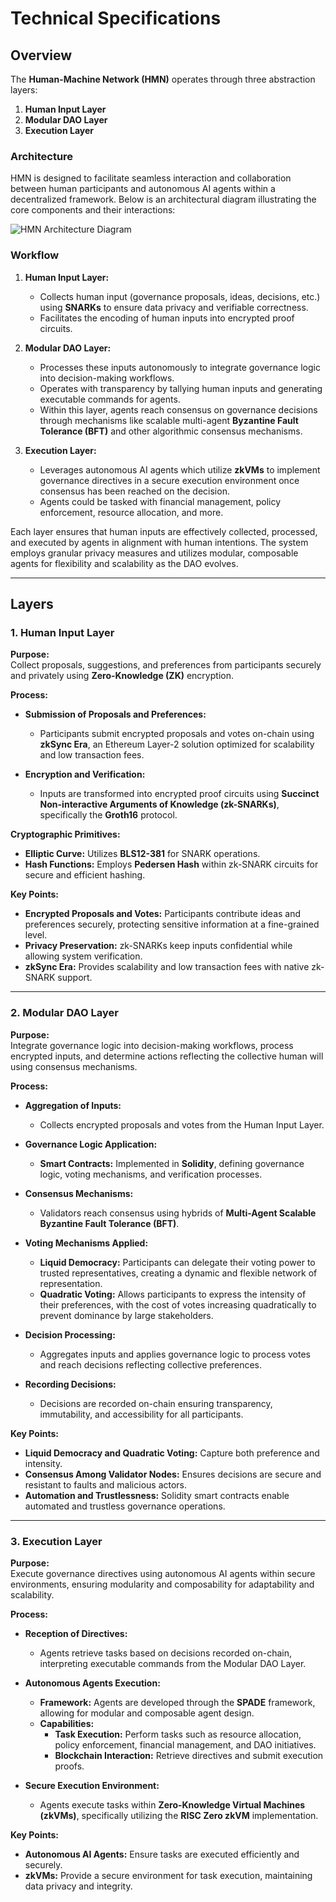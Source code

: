 # Technical Specifications

## Overview

The **Human-Machine Network (HMN)** operates through three abstraction layers:

1. **Human Input Layer**
2. **Modular DAO Layer**
3. **Execution Layer**

### Architecture

HMN is designed to facilitate seamless interaction and collaboration between human participants and autonomous AI agents within a decentralized framework. Below is an architectural diagram illustrating the core components and their interactions:

![HMN Architecture Diagram](docs/architecture_diagram.png)

### Workflow

1. **Human Input Layer:** 
   - Collects human input (governance proposals, ideas, decisions, etc.) using **SNARKs** to ensure data privacy and verifiable correctness.
   - Facilitates the encoding of human inputs into encrypted proof circuits.

2. **Modular DAO Layer:** 
   - Processes these inputs autonomously to integrate governance logic into decision-making workflows.
   - Operates with transparency by tallying human inputs and generating executable commands for agents.
   - Within this layer, agents reach consensus on governance decisions through mechanisms like scalable multi-agent **Byzantine Fault Tolerance (BFT)** and other algorithmic consensus mechanisms.

3. **Execution Layer:** 
   - Leverages autonomous AI agents which utilize **zkVMs** to implement governance directives in a secure execution environment once consensus has been reached on the decision.
   - Agents could be tasked with financial management, policy enforcement, resource allocation, and more.

Each layer ensures that human inputs are effectively collected, processed, and executed by agents in alignment with human intentions. The system employs granular privacy measures and utilizes modular, composable agents for flexibility and scalability as the DAO evolves.

---

## Layers

### 1. Human Input Layer

**Purpose:**  
Collect proposals, suggestions, and preferences from participants securely and privately using **Zero-Knowledge (ZK)** encryption.

**Process:**

- **Submission of Proposals and Preferences:**
  - Participants submit encrypted proposals and votes on-chain using **zkSync Era**, an Ethereum Layer-2 solution optimized for scalability and low transaction fees.

- **Encryption and Verification:**
  - Inputs are transformed into encrypted proof circuits using **Succinct Non-interactive Arguments of Knowledge (zk-SNARKs)**, specifically the **Groth16** protocol.

**Cryptographic Primitives:**

- **Elliptic Curve:** Utilizes **BLS12-381** for SNARK operations.
- **Hash Functions:** Employs **Pedersen Hash** within zk-SNARK circuits for secure and efficient hashing.

**Key Points:**

- **Encrypted Proposals and Votes:** Participants contribute ideas and preferences securely, protecting sensitive information at a fine-grained level.
- **Privacy Preservation:** zk-SNARKs keep inputs confidential while allowing system verification.
- **zkSync Era:** Provides scalability and low transaction fees with native zk-SNARK support.

---

### 2. Modular DAO Layer

**Purpose:**  
Integrate governance logic into decision-making workflows, process encrypted inputs, and determine actions reflecting the collective human will using consensus mechanisms.

**Process:**

- **Aggregation of Inputs:**
  - Collects encrypted proposals and votes from the Human Input Layer.

- **Governance Logic Application:**
  - **Smart Contracts:** Implemented in **Solidity**, defining governance logic, voting mechanisms, and verification processes.

- **Consensus Mechanisms:**
  - Validators reach consensus using hybrids of **Multi-Agent Scalable Byzantine Fault Tolerance (BFT)**.

- **Voting Mechanisms Applied:**
  - **Liquid Democracy:** Participants can delegate their voting power to trusted representatives, creating a dynamic and flexible network of representation.
  - **Quadratic Voting:** Allows participants to express the intensity of their preferences, with the cost of votes increasing quadratically to prevent dominance by large stakeholders.

- **Decision Processing:**
  - Aggregates inputs and applies governance logic to process votes and reach decisions reflecting collective preferences.

- **Recording Decisions:**
  - Decisions are recorded on-chain ensuring transparency, immutability, and accessibility for all participants.

**Key Points:**

- **Liquid Democracy and Quadratic Voting:** Capture both preference and intensity.
- **Consensus Among Validator Nodes:** Ensures decisions are secure and resistant to faults and malicious actors.
- **Automation and Trustlessness:** Solidity smart contracts enable automated and trustless governance operations.

---

### 3. Execution Layer

**Purpose:**  
Execute governance directives using autonomous AI agents within secure environments, ensuring modularity and composability for adaptability and scalability.

**Process:**

- **Reception of Directives:**
  - Agents retrieve tasks based on decisions recorded on-chain, interpreting executable commands from the Modular DAO Layer.

- **Autonomous Agents Execution:**
  - **Framework:** Agents are developed through the **SPADE** framework, allowing for modular and composable agent design.
  - **Capabilities:**
    - **Task Execution:** Perform tasks such as resource allocation, policy enforcement, financial management, and DAO initiatives.
    - **Blockchain Interaction:** Retrieve directives and submit execution proofs.

- **Secure Execution Environment:**
  - Agents execute tasks within **Zero-Knowledge Virtual Machines (zkVMs)**, specifically utilizing the **RISC Zero zkVM** implementation.

**Key Points:**

- **Autonomous AI Agents:** Ensure tasks are executed efficiently and securely.
- **zkVMs:** Provide a secure environment for task execution, maintaining data privacy and integrity.
